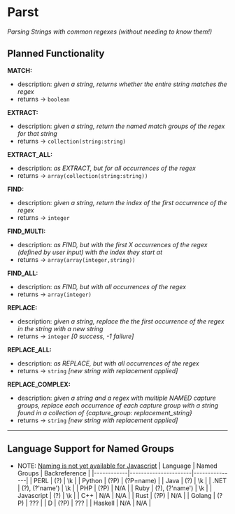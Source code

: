 # Parst
_Parsing Strings with common regexes (without needing to know them!)_

## Planned Functionality
**MATCH:**
* description: _given a string, returns whether the entire string matches the regex_
* returns -> `boolean`

**EXTRACT:**
* description: _given a string, return the named match groups of the regex for that string_
* returns -> `collection(string:string)`

**EXTRACT_ALL:**
* description: _as EXTRACT, but for all occurrences of the regex_
* returns -> `array(collection(string:string))`

**FIND:**
* description: _given a string, return the index of the first occurrence of the regex_
* returns -> `integer`

**FIND_MULTI:**
* description: _as FIND, but with the first X occurrences of the regex (defined by user input) with the index they start at_
* returns -> `array(array(integer,string))`

**FIND_ALL:**
* description: _as FIND, but with all occurrences of the regex_
* returns -> `array(integer)`

**REPLACE:**
* description: _given a string, replace the the first occurrence of the regex in the string with a new string_
* returns -> `integer` _[0 success, -1 failure]_

**REPLACE_ALL:**
* description: _as REPLACE, but with all occurrences of the regex_
* returns -> `string` _[new string with replacement applied]_

**REPLACE_COMPLEX:**
* description: _given a string and a regex with multiple NAMED capture groups, replace each occurrence of each capture group with a string found in a collection of {capture_group: replacement_string}_
* returns -> `string` _[new string with replacement applied]_

---

## Language Support for Named Groups
* NOTE: [Naming is not yet available for Javascript](https://github.com/tc39/proposal-regexp-named-groups)
|  Language  |     Named Groups     | Backreference |
|------------|----------------------|---------------|
| PERL       | (?<name>)            | \k<name>      |
| Python     | (?P<name>)           | (?P=name)     |
| Java       | (?<name>)            | \k<name>      |
| .NET       | (?<name>), (?'name') | \k<name>      |
| PHP        | (?P<name>)           | N/A           |
| Ruby       | (?<name>), (?'name') | \k<name>      |
| Javascript | (?<name>)            | \k<name>      |
| C++        | N/A                  | N/A           |
| Rust       | (?P<name>)           | N/A           |
| Golang     | (?P<name>)           | ???           |
| D          | (?P<name>)           | ???           |
| Haskell    | N/A                  | N/A           |
